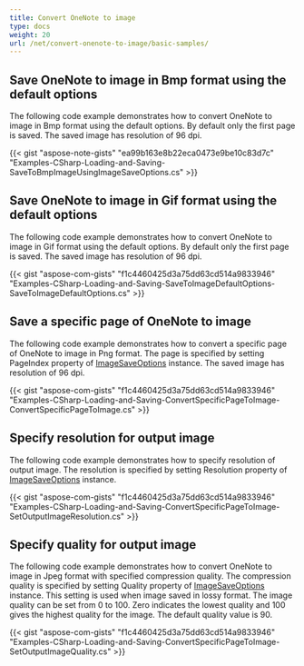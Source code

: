 ```yaml
---
title: Convert OneNote to image
type: docs
weight: 20
url: /net/convert-onenote-to-image/basic-samples/
---
```


## **Save OneNote to image in Bmp format using the default options**
The following code example demonstrates how to convert OneNote to image in Bmp format using the default options.
By default only the first page is saved. The saved image has resolution of 96 dpi.

{{< gist "aspose-note-gists" "ea99b163e8b22eca0473e9be10c83d7c" "Examples-CSharp-Loading-and-Saving-SaveToBmpImageUsingImageSaveOptions.cs" >}}


## **Save OneNote to image in Gif format using the default options**
The following code example demonstrates how to convert OneNote to image in Gif format using the default options.
By default only the first page is saved. The saved image has resolution of 96 dpi.

{{< gist "aspose-com-gists" "f1c4460425d3a75dd63cd514a9833946" "Examples-CSharp-Loading-and-Saving-SaveToImageDefaultOptions-SaveToImageDefaultOptions.cs" >}}


## **Save a specific page of OneNote to image**
The following code example demonstrates how to convert a specific page of OneNote to image in Png format. The page is specified by setting PageIndex property of [ImageSaveOptions](https://reference.aspose.com/note/net/aspose.note.saving/imagesaveoptions) instance.
The saved image has resolution of 96 dpi.

{{< gist "aspose-com-gists" "f1c4460425d3a75dd63cd514a9833946" "Examples-CSharp-Loading-and-Saving-ConvertSpecificPageToImage-ConvertSpecificPageToImage.cs" >}}


## **Specify resolution for output image**
The following code example demonstrates how to specify resolution of output image.
The resolution is specified by setting Resolution property of [ImageSaveOptions](https://reference.aspose.com/note/net/aspose.note.saving/imagesaveoptions) instance.

{{< gist "aspose-com-gists" "f1c4460425d3a75dd63cd514a9833946" "Examples-CSharp-Loading-and-Saving-ConvertSpecificPageToImage-SetOutputImageResolution.cs" >}}


## **Specify quality for output image**
The following code example demonstrates how to convert OneNote to image in Jpeg format with specified compression quality. 
The compression quality is specified by setting Quality property of [ImageSaveOptions](https://reference.aspose.com/note/net/aspose.note.saving/imagesaveoptions) instance. This setting is used when image saved in lossy format.
The image quality can be set from 0 to 100. Zero indicates the lowest quality and 100 gives the highest quality for the image. The default quality value is 90.

{{< gist "aspose-com-gists" "f1c4460425d3a75dd63cd514a9833946" "Examples-CSharp-Loading-and-Saving-ConvertSpecificPageToImage-SetOutputImageQuality.cs" >}}
